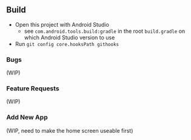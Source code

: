 ## Build

- Open this project with Android Studio
    - see `com.android.tools.build:gradle` in the root `build.gradle` on which Android Studio
      version to use
- Run `git config core.hooksPath githooks`

### Bugs

(WIP)

### Feature Requests

(WIP)

### Add New App

(WIP, need to make the home screen useable first)
